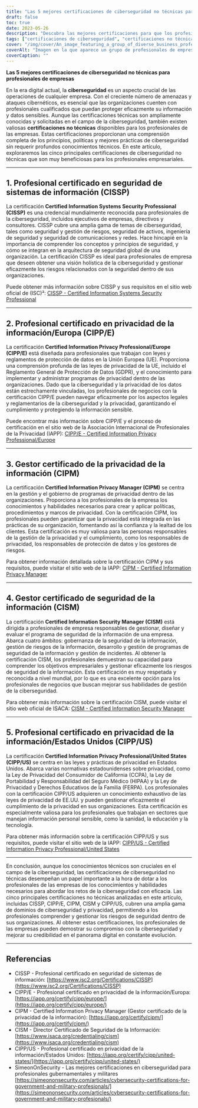 ```yaml
---
title: "Las 5 mejores certificaciones de ciberseguridad no técnicas para profesionales empresariales"
draft: false
toc: true
date: 2023-05-26
description: "Descubra las mejores certificaciones para que los profesionales de la empresa mejoren sus conocimientos de ciberseguridad y protejan los datos confidenciales."
tags: ["certificaciones de ciberseguridad", "certificaciones no técnicas", "profesionales de empresa", "seguridad de la información", "gestión de la privacidad", "competencias en ciberseguridad", "protección de datos", "programas de certificación", "CISSP", "CIPP E", "CIPM", "CISM", "CIPP EE.UU", "gobernanza de la seguridad", "normativa sobre privacidad", "conformidad", "gestión de riesgos", "privacidad de la información", "seguridad empresarial", "privacidad de los datos"]
cover: "/img/cover/An_image_featuring_a_group_of_diverse_business_professional.png"
coverAlt: "Imagen en la que aparece un grupo de profesionales de empresas diversas colaborando en una plataforma digital con iconos de candados que simbolizan la ciberseguridad."
coverCaption: ""
---
```


**Las 5 mejores certificaciones de ciberseguridad no técnicas para profesionales de empresas**

En la era digital actual, la **ciberseguridad** es un aspecto crucial de las operaciones de cualquier empresa. Con el creciente número de amenazas y ataques cibernéticos, es esencial que las organizaciones cuenten con profesionales cualificados que puedan proteger eficazmente su información y datos sensibles. Aunque las certificaciones técnicas son ampliamente conocidas y solicitadas en el campo de la ciberseguridad, también existen valiosas **certificaciones no técnicas** disponibles para los profesionales de las empresas. Estas certificaciones proporcionan una comprensión completa de los principios, políticas y mejores prácticas de ciberseguridad sin requerir profundos conocimientos técnicos. En este artículo, exploraremos las cinco principales certificaciones de ciberseguridad no técnicas que son muy beneficiosas para los profesionales empresariales.

______

## 1. Profesional certificado en seguridad de sistemas de información (CISSP)

La certificación **Certified Information Systems Security Professional (CISSP)** es una credencial mundialmente reconocida para profesionales de la ciberseguridad, incluidos ejecutivos de empresas, directivos y consultores. CISSP cubre una amplia gama de temas de ciberseguridad, tales como seguridad y gestión de riesgos, seguridad de activos, ingeniería de seguridad y seguridad de comunicaciones y redes. Hace hincapié en la importancia de comprender los conceptos y principios de seguridad, y cómo se integran en la arquitectura de seguridad global de una organización. La certificación CISSP es ideal para profesionales de empresa que deseen obtener una visión holística de la ciberseguridad y gestionar eficazmente los riesgos relacionados con la seguridad dentro de sus organizaciones.

Puede obtener más información sobre CISSP y sus requisitos en el sitio web oficial de (ISC)²: [CISSP - Certified Information Systems Security Professional](https://www.isc2.org/Certifications/CISSP)

______

## 2. Profesional certificado en privacidad de la información/Europa (CIPP/E)

La certificación **Certified Information Privacy Professional/Europe (CIPP/E)** está diseñada para profesionales que trabajan con leyes y reglamentos de protección de datos en la Unión Europea (UE). Proporciona una comprensión profunda de las leyes de privacidad de la UE, incluido el Reglamento General de Protección de Datos (GDPR), y el conocimiento para implementar y administrar programas de privacidad dentro de las organizaciones. Dado que la ciberseguridad y la privacidad de los datos están estrechamente vinculadas, los profesionales de negocios con la certificación CIPP/E pueden navegar eficazmente por los aspectos legales y reglamentarios de la ciberseguridad y la privacidad, garantizando el cumplimiento y protegiendo la información sensible.

Puede encontrar más información sobre CIPP/E y el proceso de certificación en el sitio web de la Asociación Internacional de Profesionales de la Privacidad (IAPP): [CIPP/E - Certified Information Privacy Professional/Europe](https://iapp.org/certify/cipp/europe/)

______

## 3. Gestor certificado de la privacidad de la información (CIPM)

La certificación **Certified Information Privacy Manager (CIPM)** se centra en la gestión y el gobierno de programas de privacidad dentro de las organizaciones. Proporciona a los profesionales de la empresa los conocimientos y habilidades necesarios para crear y aplicar políticas, procedimientos y marcos de privacidad. Con la certificación CIPM, los profesionales pueden garantizar que la privacidad está integrada en las prácticas de su organización, fomentando así la confianza y la lealtad de los clientes. Esta certificación es muy valiosa para las personas responsables de la gestión de la privacidad y el cumplimiento, como los responsables de privacidad, los responsables de protección de datos y los gestores de riesgos.

Para obtener información detallada sobre la certificación CIPM y sus requisitos, puede visitar el sitio web de la IAPP: [CIPM - Certified Information Privacy Manager](https://iapp.org/certify/cipm/)

______

## 4. Gestor certificado de seguridad de la información (CISM)

La certificación **Certified Information Security Manager (CISM)** está dirigida a profesionales de empresa responsables de gestionar, diseñar y evaluar el programa de seguridad de la información de una empresa. Abarca cuatro ámbitos: gobernanza de la seguridad de la información, gestión de riesgos de la información, desarrollo y gestión de programas de seguridad de la información y gestión de incidentes. Al obtener la certificación CISM, los profesionales demuestran su capacidad para comprender los objetivos empresariales y gestionar eficazmente los riesgos de seguridad de la información. Esta certificación es muy respetada y reconocida a nivel mundial, por lo que es una excelente opción para los profesionales de negocios que buscan mejorar sus habilidades de gestión de la ciberseguridad.

Para obtener más información sobre la certificación CISM, puede visitar el sitio web oficial de ISACA: [CISM - Certified Information Security Manager](https://www.isaca.org/credentialing/cism)

______

## 5. Profesional certificado en privacidad de la información/Estados Unidos (CIPP/US)

La certificación **Certified Information Privacy Professional/United States (CIPP/US)** se centra en las leyes y prácticas de privacidad en Estados Unidos. Abarca varias normativas estadounidenses sobre privacidad, como la Ley de Privacidad del Consumidor de California (CCPA), la Ley de Portabilidad y Responsabilidad del Seguro Médico (HIPAA) y la Ley de Privacidad y Derechos Educativos de la Familia (FERPA). Los profesionales con la certificación CIPP/US adquieren un conocimiento exhaustivo de las leyes de privacidad de EE.UU. y pueden gestionar eficazmente el cumplimiento de la privacidad en sus organizaciones. Esta certificación es especialmente valiosa para los profesionales que trabajan en sectores que manejan información personal sensible, como la sanidad, la educación y la tecnología.

Para obtener más información sobre la certificación CIPP/US y sus requisitos, puede visitar el sitio web de la IAPP: [CIPP/US - Certified Information Privacy Professional/United States](https://iapp.org/certify/cipp/united-states/)

______

En conclusión, aunque los conocimientos técnicos son cruciales en el campo de la ciberseguridad, las certificaciones de ciberseguridad no técnicas desempeñan un papel importante a la hora de dotar a los profesionales de las empresas de los conocimientos y habilidades necesarios para abordar los retos de la ciberseguridad con eficacia. Las cinco principales certificaciones no técnicas analizadas en este artículo, incluidas CISSP, CIPP/E, CIPM, CISM y CIPP/US, cubren una amplia gama de dominios de ciberseguridad y privacidad, permitiendo a los profesionales comprender y gestionar los riesgos de seguridad dentro de sus organizaciones. Al obtener estas certificaciones, los profesionales de las empresas pueden demostrar su compromiso con la ciberseguridad y mejorar su credibilidad en el panorama digital en constante evolución.

______

## Referencias

- CISSP - Profesional certificado en seguridad de sistemas de información: [https://www.isc2.org/Certifications/CISSP](https://www.isc2.org/Certifications/CISSP)
- CIPP/E - Profesional certificado en privacidad de la información/Europa: [https://iapp.org/certify/cipp/europe/](https://iapp.org/certify/cipp/europe/)
- CIPM - Certified Information Privacy Manager (Gestor certificado de la privacidad de la información): [https://iapp.org/certify/cipm/](https://iapp.org/certify/cipm/)
- CISM - Director Certificado de Seguridad de la Información: [https://www.isaca.org/credentialing/cism](https://www.isaca.org/credentialing/cism)
- CIPP/US - Profesional certificado en privacidad de la información/Estados Unidos: [https://iapp.org/certify/cipp/united-states/](https://iapp.org/certify/cipp/united-states/)
- SimeonOnSecurity - Las mejores certificaciones en ciberseguridad para profesionales gubernamentales y militares [https://simeononsecurity.com/articles/cybersecurity-certifications-for-government-and-military-profesionals/](https://simeononsecurity.com/articles/cybersecurity-certifications-for-government-and-military-profesionals/)

